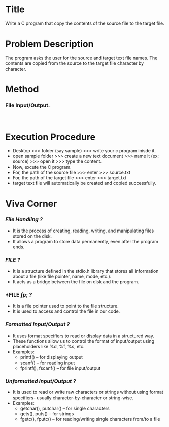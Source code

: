 # Title
Write a C program that copy the contents of the source file to the target file.
# Problem Description
The program asks the user for the source and target text file names. The contents are copied from the source to the target file character by character. 
# Method
### File Input/Output.
<br>

# Execution Procedure
- Desktop >>> folder (say sample) >>> write your c program inisde it.
- open sample folder >>> create a new text document >>> name it (ex: source) >>> open it >>> type the content.
- Now, excute the C program.
- For, the path of the source file >>> enter >>> source.txt
- For, the path of the target file >>> enter >>> target.txt
- target text file will automatically be created and copied successfully.  

# **Viva Corner**

### *File Handling ?*
- It is the process of creating, reading, writing, and manipulating files stored on the disk.
- It allows a program to store data permanently, even after the program ends.

### *FILE ?*
- It is a structure defined in the stdio.h library that stores all information about a file (like file pointer, name, mode, etc.).
- It acts as a bridge between the file on disk and the program.

### *FILE *fp; ?*
- It is a file pointer used to point to the file structure.
- It is used to access and control the file in our code.

### *Formatted Input/Output ?*
- It uses format specifiers to read or display data in a structured way.
- These functions allow us to control the format of input/output using placeholders like %d, %f, %s, etc.
- Examples:
   - printf() – for displaying output
   - scanf() – for reading input
   - fprintf(), fscanf() – for file input/output

### *Unformatted Input/Output ?*
- It is used to read or write raw characters or strings without using format specifiers- usually character-by-character or string-wise.   
- Examples:
  - getchar(), putchar() – for single characters
  - gets(), puts() – for strings 
  - fgetc(), fputc() – for reading/writing single characters from/to a file
